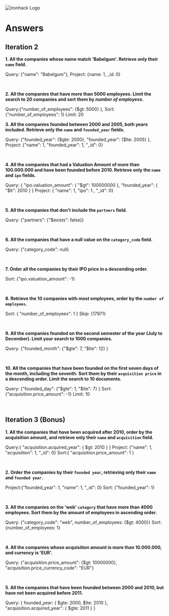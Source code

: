 ![Ironhack Logo](https://i.imgur.com/1QgrNNw.png)

# Answers

## Iteration 2

**1. All the companies whose name match 'Babelgum'. Retrieve only their `name` field.**

Query: {"name": "Babelgum"},
Project: {name: 1, _id: 0}

<br>

**2. All the companies that have more than 5000 employees. Limit the search to 20 companies and sort them by _number of employees_.**

Query:{"number_of_employees": {$gt: 5000} },
Sort:{"number_of_employees": 1}
Limit: 20
<br>

**3. All the companies founded between 2000 and 2005, both years included. Retrieve only the `name` and `founded_year` fields.**

Query: {"founded_year": {$gte: 2000}, "founded_year": {$lte: 2005} },
Project: {"name": 1, "founded_year": 1, "_id": 0}

<br>

**4. All the companies that had a Valuation Amount of more than 100.000.000 and have been founded before 2010. Retrieve only the `name` and `ipo` fields.**

Query: { "ipo.valuation_amount": { "$gt": 100000000 }, "founded_year": { "$lt": 2010 } }
Project: { "name": 1, "ipo": 1 , "_id": 0}

<br>

**5. All the companies that don't include the `partners` field.**

Query: {"partners": {"$exists": false}}

<br>

**6. All the companies that have a null value on the `category_code` field.**

Query: {"category_code": null}

<br>

**7. Order all the companies by their IPO price in a descending order.**

Sort: {"ipo.valuation_amount": -1}

<br>

**8. Retrieve the 10 companies with most employees, order by the `number of employees`.**

Sort: { "number_of_employees": 1 }
Skip: {17971}

<br>

**9. All the companies founded on the second semester of the year (July to December). Limit your search to 1000 companies.**

Query: {"founded_month": {"$gte": 7, "$lte": 12} }

<br>

**10. All the companies that have been founded on the first seven days of the month, including the seventh. Sort them by their `acquisition price` in a descending order. Limit the search to 10 documents.**

Query: {"founded_day": {"$gte": 1, "$lte": 7} }
Sort: {"acquisition.price_amount": -1}
Limit: 10


<br>

## Iteration 3 (Bonus)

**1. All the companies that have been acquired after 2010, order by the acquisition amount, and retrieve only their `name` and `acquisition` field.**

Query:{ "acquisition.acquired_year": { $gt: 2010 } }
Project: {"name": 1, "acquisition": 1, "_id": 0}
Sort:{ "acquisition.price_amount": 1 }

<br>

**2. Order the companies by their `founded year`, retrieving only their `name` and `founded year`.**

Project:{"founded_year": 1, "name": 1, "_id": 0}
Sort: {"founded_year": 1}

<br>

**3. All the companies on the 'web' `category` that have more than 4000 employees. Sort them by the amount of employees in ascending order.**

Query: {"category_code": "web", number_of_employees: {$gt: 4000}}
Sort: {number_of_employees: 1}

<br>

**4. All the companies whose acquisition amount is more than 10.000.000, and currency is 'EUR'.**

Query: {"acquisition.price_amount": {$gt: 10000000}, "acquisition.price_currency_code": "EUR"}

<br>

**5. All the companies that have been founded between 2000 and 2010, but have not been acquired before 2011.**

Query:
{
  founded_year: { $gte: 2000, $lte: 2010 },
  "acquisition.acquired_year": { $gte: 2011 }
}

<br>

